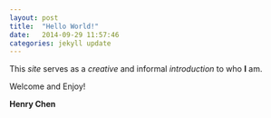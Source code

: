 ```yaml
---
layout: post
title:  "Hello World!"
date:   2014-09-29 11:57:46
categories: jekyll update
---
```

This <em>site</em> serves as a <em>creative</em> and informal <em>introduction</em> to who <strong>I</strong> am.

Welcome and Enjoy!

<strong>Henry Chen</strong>
<div id = "test"></div>

<style>
.x.axis line {
shape-rendering: auto;
}

.line {
fill: none;
stroke: #000;
stroke-width: 1.5px;
}
</style>

<script src="http://d3js.org/d3.v3.min.js"></script>



<script>(function() {

var n = 243,
duration = 750,
now = new Date(Date.now() - duration),
count = 0,
data = d3.range(n).map(function() { return 0; });

var margin = {top: 50, right: 100, bottom: 50, left: 50},
width = 960 - margin.right,
height = 120 - margin.top - margin.bottom;

var x = d3.time.scale()
.domain([now - (n - 2) * duration, now - duration])
.range([0, width]);

var y = d3.scale.linear()
.range([height, 0]);

var line = d3.svg.line()
.interpolate("basis")
.x(function(d, i) { return x(now - (n - 1 - i) * duration); })
.y(function(d, i) { return y(d); });

var svg = d3.select("div#test").append("svg")
.attr("width", width + margin.left + margin.right)
.attr("height", height + margin.top + margin.bottom)
.style("margin-left", -margin.left + "px")
.append("g")
.attr("transform", "translate(" + margin.left + "," + margin.top + ")");

svg.append("defs").append("clipPath")
.attr("id", "clip")
.append("rect")
.attr("width", width)
.attr("height", height);

var axis = svg.append("g")
.attr("class", "x axis")
.attr("transform", "translate(0," + height + ")")
.call(x.axis = d3.svg.axis().scale(x).orient("bottom"));

var path = svg.append("g")
.attr("clip-path", "url(#clip)")
.append("path")
.data([data])
.attr("class", "line");

tick();

d3.select(window)
.on("click", function() { ++count; });

function tick() {

// update the domains
now = new Date();
x.domain([now - (n - 2) * duration, now - duration]);
y.domain([0, d3.max(data)]);

// push the accumulated count onto the back, and reset the count
data.push(Math.min(30, count));
count = 0;

// redraw the line
svg.select(".line")
.attr("d", line)
.attr("transform", null);

// slide the x-axis left
axis.transition()
.duration(duration)
.ease("linear")
.call(x.axis);

// slide the line left
path.transition()
.duration(duration)
.ease("linear")
.attr("transform", "translate(" + x(now - (n - 1) * duration) + ")")
.each("end", tick);

// pop the old data point off the front
data.shift();

}

})()</script>
